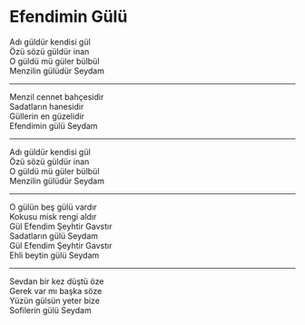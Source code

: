 # Efendimin Gülü

Adı güldür kendisi gül  
Özü sözü güldür inan  
O güldü mü güler bülbül  
Menzilin gülüdür Seydam  
****  
Menzil cennet bahçesidir  
Sadatların hanesidir  
Güllerin en güzelidir  
Efendimin gülü Seydam  
****  
Adı güldür kendisi gül  
Özü sözü güldür inan  
O güldü mü güler bülbül  
Menzilin gülüdür Seydam  
****  
O gülün beş gülü vardır  
Kokusu misk rengi aldır  
Gül Efendim Şeyhtir Gavstır  
Sadatların gülü Seydam  
Gül Efendim Şeyhtir Gavstır  
Ehli beytin gülü Seydam  
****  
Sevdan bir kez düştü öze  
Gerek var mı başka söze  
Yüzün gülsün yeter bize  
Sofilerin gülü Seydam  

